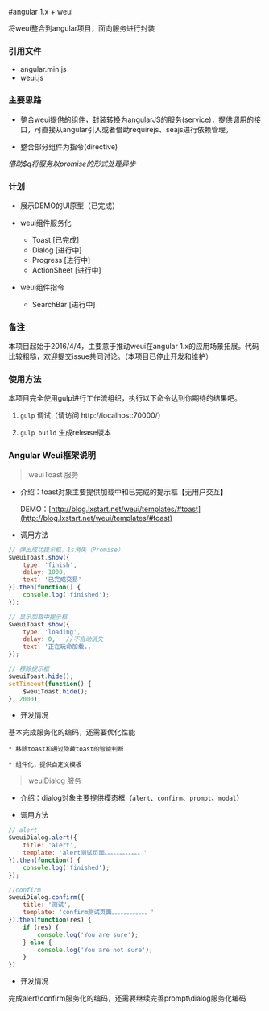 #angular 1.x + weui

将weui整合到angular项目，面向服务进行封装

### 引用文件

+ angular.min.js
+ weui.js

### 主要思路

+ 整合weui提供的组件，封装转换为angularJS的服务(service)，提供调用的接口，可直接从angular引入或者借助requirejs、seajs进行依赖管理。

+ 整合部分组件为指令(directive)

_借助$q将服务以promise的形式处理异步_

### 计划

+ 展示DEMO的UI原型（已完成）

+ weui组件服务化

	* Toast [已完成]
	* Dialog [进行中]
	* Progress [进行中]
	* ActionSheet [进行中]

+ weui组件指令
	* SearchBar [进行中]

### 备注

本项目起始于2016/4/4，主要意于推动weui在angular 1.x的应用场景拓展。代码比较粗糙，欢迎提交issue共同讨论。（本项目已停止开发和维护）

### 使用方法

本项目完全使用gulp进行工作流组织，执行以下命令达到你期待的结果吧。

1. `gulp` 调试（请访问 http://localhost:70000/）

2. `gulp build` 生成release版本

### Angular Weui框架说明

> weuiToast 服务

+ 介绍：toast对象主要提供加载中和已完成的提示框【无用户交互】

	DEMO：[http://blog.lxstart.net/weui/templates/#toast](http://blog.lxstart.net/weui/templates/#toast)

+ 调用方法

```javascript
// 弹出成功提示框，1s消失（Promise）
$weuiToast.show({
	type: 'finish',
	delay: 1000,
	text: '已完成交易'
}).then(function() {
	console.log('finished');
});

// 显示加载中提示框
$weuiToast.show({
	type: 'loading',
	delay: 0,	//不自动消失
	text: '正在玩命加载..'
});

// 移除提示框
$weuiToast.hide();
setTimeout(function() {
	$weuiToast.hide();
}, 2000);
```

+ 开发情况

基本完成服务化的编码，还需要优化性能

	* 移除toast和通过隐藏toast的智能判断

	* 组件化，提供自定义模板

> weuiDialog 服务

+ 介绍：dialog对象主要提供模态框（`alert`、`confirm`、`prompt`、`modal`）

+ 调用方法

```javascript
// alert
$weuiDialog.alert({
	title: 'alert',
	template: 'alert测试页面。。。。。。。。。。。。'
}).then(function() {
	console.log('finished');
});

//confirm
$weuiDialog.confirm({
	title: '测试',
	template: 'confirm测试页面。。。。。。。。。。。。'
}).then(function(res) {
	if (res) {
		console.log('You are sure');
	} else {
		console.log('You are not sure');
	}
})
```

+ 开发情况

完成alert\confirm服务化的编码，还需要继续完善prompt\dialog服务化编码
